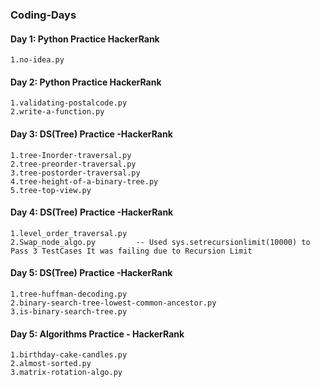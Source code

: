 ### Coding-Days

#### Day 1: Python Practice HackerRank 
	1.no-idea.py 					

#### Day 2: Python Practice HackerRank
	1.validating-postalcode.py 
	2.write-a-function.py

#### Day 3: DS(Tree) Practice -HackerRank
	1.tree-Inorder-traversal.py
	2.tree-preorder-traversal.py
	3.tree-postorder-traversal.py
	4.tree-height-of-a-binary-tree.py
	5.tree-top-view.py

#### Day 4: DS(Tree) Practice -HackerRank
	1.level_order_traversal.py
	2.Swap_node_algo.py			-- Used	sys.setrecursionlimit(10000) to Pass 3 TestCases It was failing due to Recursion Limit  
	
#### Day 5: DS(Tree) Practice -HackerRank
	1.tree-huffman-decoding.py
	2.binary-search-tree-lowest-common-ancestor.py
	3.is-binary-search-tree.py
	
#### Day 5: Algorithms Practice - HackerRank
	1.birthday-cake-candles.py
	2.almost-sorted.py
	3.matrix-rotation-algo.py
